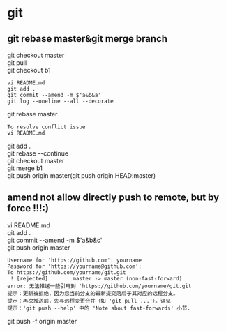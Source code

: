 # git   
## git rebase master&git merge branch  
git checkout master  
git pull  
git checkout b1  
```  
vi README.md  
git add .  
git commit --amend -m $'a&b&a'  
git log --oneline --all --decorate  
```  
git rebase master  
```  
To resolve conflict issue  
vi README.md  
```  
git add .  
git rebase --continue  
git checkout master  
git merge b1  
git push origin master(git push origin HEAD:master)  

## amend not allow directly push to remote, but by force !!!:)  
vi README.md  
git add .  
git commit --amend -m $'a&b&c'  
git push origin master  
```  
Username for 'https://github.com': yourname  
Password for 'https://yourname@github.com':  
To https://github.com/yourname/git.git  
 ! [rejected]        master -> master (non-fast-forward)  
error: 无法推送一些引用到 'https://github.com/yourname/git.git'  
提示：更新被拒绝，因为您当前分支的最新提交落后于其对应的远程分支。  
提示：再次推送前，先与远程变更合并（如 'git pull ...'）。详见  
提示：'git push --help' 中的 'Note about fast-forwards' 小节.  
```  
git push -f origin master  

